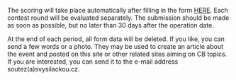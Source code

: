 The scoring will take place automatically after filling in the form [HERE](/submission). Each contest round will be evaluated separately. The submission should be made as soon as possible, but no later than 30 days after the operation date.

At the end of each period, all form data will be deleted. If you like, you can send a few words or a photo. They may be used to create an article about the event and posted on this site or other related sites aiming on CB topics. If you are interested, you can send it to the e-mail address soutez(a)svysilackou.cz.
